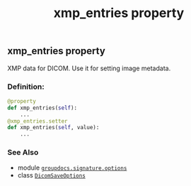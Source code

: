 ﻿---
title: xmp_entries property
second_title: GroupDocs.Signature for Python via .NET API References
description: 
type: docs
url: /python-net/groupdocs.signature.options/dicomsaveoptions/xmp_entries/
is_root: false
weight: 80
---

## xmp_entries property


XMP data for DICOM. Use it for setting image metadata.
### Definition:
```python
@property
def xmp_entries(self):
    ...
@xmp_entries.setter
def xmp_entries(self, value):
    ...
```

### See Also
* module [`groupdocs.signature.options`](../../)
* class [`DicomSaveOptions`](/signature/python-net/groupdocs.signature.options/dicomsaveoptions)
